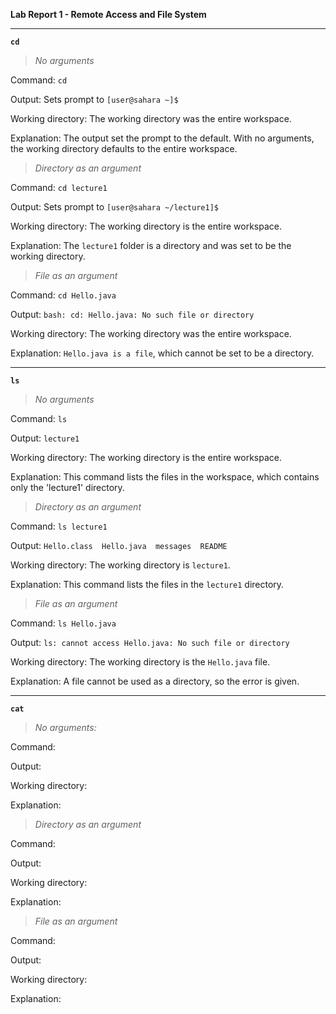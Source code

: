 **Lab Report 1 - Remote Access and File System**

---

**`cd`**

> *No arguments* 

Command: `cd`

Output: Sets prompt to `[user@sahara ~]$`

Working directory: The working directory was the entire workspace.

Explanation: The output set the prompt to the default. With no arguments, the working directory defaults to the entire workspace.

> *Directory as an argument*

Command: `cd lecture1`

Output: Sets prompt to `[user@sahara ~/lecture1]$`

Working directory: The working directory is the entire workspace.

Explanation: The `lecture1` folder is a directory and was set to be the working directory.

> *File as an argument*

Command: `cd Hello.java`

Output:  `bash: cd: Hello.java: No such file or directory`

Working directory: The working directory was the entire workspace.

Explanation: `Hello.java is a file`, which cannot be set to be a directory. 

---

**`ls`**

> *No arguments* 

Command: `ls`

Output: `lecture1`

Working directory: The working directory is the entire workspace.

Explanation: This command lists the files in the workspace, which contains only the 'lecture1' directory. 

> *Directory as an argument*

Command: `ls lecture1`

Output: `Hello.class  Hello.java  messages  README`

Working directory: The working directory is `lecture1`.

Explanation: This command lists the files in the `lecture1` directory.

> *File as an argument*

Command: `ls Hello.java`

Output: `ls: cannot access Hello.java: No such file or directory`

Working directory: The working directory is the `Hello.java` file.

Explanation: A file cannot be used as a directory, so the error is given.

---

**`cat`**

> *No arguments:* 

Command:

Output: 

Working directory:

Explanation:

> *Directory as an argument*

Command:

Output:

Working directory:

Explanation:

> *File as an argument*

Command:

Output:  

Working directory: 

Explanation:








